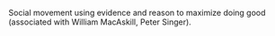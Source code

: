 Social movement using evidence and reason to maximize doing good (associated with William MacAskill, Peter Singer).
